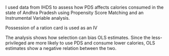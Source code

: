 I used data from IHDS to assess how PDS affects calories consumed in the state of Andhra Pradesh using Propensity Score Matching and an Instrumental Variable analysis. 

Possession of a ration card is used as an IV 

The analysis shows how selection can bias OLS estimates. Since the less-privileged are more likely to use PDS and consume lower calories, OLS estimates show a negative relation between the two.
